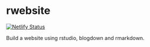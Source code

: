 # rwebsite

[![Netlify Status](https://api.netlify.com/api/v1/badges/96a6c4a9-f8c2-4476-a512-441dc45001a1/deploy-status)](https://app.netlify.com/sites/gufei/deploys)

Build a website using rstudio, blogdown and rmarkdown.

